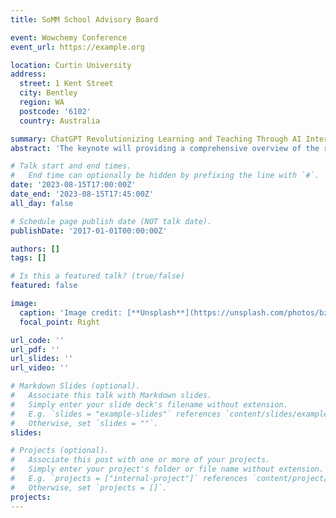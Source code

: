 ```yaml
---
title: SoMM School Advisory Board

event: Wowchemy Conference
event_url: https://example.org

location: Curtin University
address:
  street: 1 Kent Street
  city: Bentley
  region: WA
  postcode: '6102'
  country: Australia

summary: ChatGPT Revolutionizing Learning and Teaching Through AI Interaction.
abstract: 'The keynote will providing a comprehensive overview of the remarkable potential of Generative AI and its transformative influence in the realm of academic research delving into the technicalities of Generative AI, its practical applications, and the ethical considerations required in its usage.'

# Talk start and end times.
#   End time can optionally be hidden by prefixing the line with `#`.
date: '2023-08-15T17:00:00Z'
date_end: '2023-08-15T17:45:00Z'
all_day: false

# Schedule page publish date (NOT talk date).
publishDate: '2017-01-01T00:00:00Z'

authors: []
tags: []

# Is this a featured talk? (true/false)
featured: false

image:
  caption: 'Image credit: [**Unsplash**](https://unsplash.com/photos/bzdhc5b3Bxs)'
  focal_point: Right

url_code: ''
url_pdf: ''
url_slides: ''
url_video: ''

# Markdown Slides (optional).
#   Associate this talk with Markdown slides.
#   Simply enter your slide deck's filename without extension.
#   E.g. `slides = "example-slides"` references `content/slides/example-slides.md`.
#   Otherwise, set `slides = ""`.
slides:

# Projects (optional).
#   Associate this post with one or more of your projects.
#   Simply enter your project's folder or file name without extension.
#   E.g. `projects = ["internal-project"]` references `content/project/deep-learning/index.md`.
#   Otherwise, set `projects = []`.
projects:
---
```

